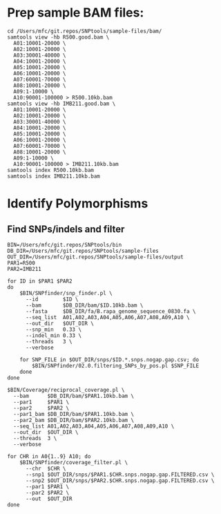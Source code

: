 # Prep sample BAM files:

    cd /Users/mfc/git.repos/SNPtools/sample-files/bam/
    samtools view -hb R500.good.bam \
      A01:10001-20000 \
      A02:10001-20000 \
      A03:30001-40000 \
      A04:10001-20000 \
      A05:10001-20000 \
      A06:10001-20000 \
      A07:60001-70000 \
      A08:10001-20000 \
      A09:1-10000 \
      A10:90001-100000 > R500.10kb.bam
    samtools view -hb IMB211.good.bam \
      A01:10001-20000 \
      A02:10001-20000 \
      A03:30001-40000 \
      A04:10001-20000 \
      A05:10001-20000 \
      A06:10001-20000 \
      A07:60001-70000 \
      A08:10001-20000 \
      A09:1-10000 \
      A10:90001-100000 > IMB211.10kb.bam
    samtools index R500.10kb.bam
    samtools index IMB211.10kb.bam

# Identify Polymorphisms

## Find SNPs/indels and filter

    BIN=/Users/mfc/git.repos/SNPtools/bin
    DB_DIR=/Users/mfc/git.repos/SNPtools/sample-files
    OUT_DIR=/Users/mfc/git.repos/SNPtools/sample-files/output
    PAR1=R500
    PAR2=IMB211

    for ID in $PAR1 $PAR2
    do
        $BIN/SNPfinder/snp_finder.pl \
          --id        $ID \
          --bam       $DB_DIR/bam/$ID.10kb.bam \
          --fasta     $DB_DIR/fa/B.rapa_genome_sequence_0830.fa \
          --seq_list  A01,A02,A03,A04,A05,A06,A07,A08,A09,A10 \
          --out_dir   $OUT_DIR \
          --snp_min   0.33 \
          --indel_min 0.33 \
          --threads   3 \
          --verbose

        for SNP_FILE in $OUT_DIR/snps/$ID.*.snps.nogap.gap.csv; do
            $BIN/SNPfinder/02.0.filtering_SNPs_by_pos.pl $SNP_FILE
        done
    done

    $BIN/Coverage/reciprocal_coverage.pl \
      --bam      $DB_DIR/bam/$PAR1.10kb.bam \
      --par1     $PAR1 \
      --par2     $PAR2 \
      --par1_bam $DB_DIR/bam/$PAR1.10kb.bam \
      --par2_bam $DB_DIR/bam/$PAR2.10kb.bam \
      --seq_list A01,A02,A03,A04,A05,A06,A07,A08,A09,A10 \
      --out_dir  $OUT_DIR \
      --threads  3 \
      --verbose

    for CHR in A0{1..9} A10; do
        $BIN/SNPfinder/coverage_filter.pl \
          --chr  $CHR \
          --snp1 $OUT_DIR/snps/$PAR1.$CHR.snps.nogap.gap.FILTERED.csv \
          --snp2 $OUT_DIR/snps/$PAR2.$CHR.snps.nogap.gap.FILTERED.csv \
          --par1 $PAR1 \
          --par2 $PAR2 \
          --out  $OUT_DIR
    done
